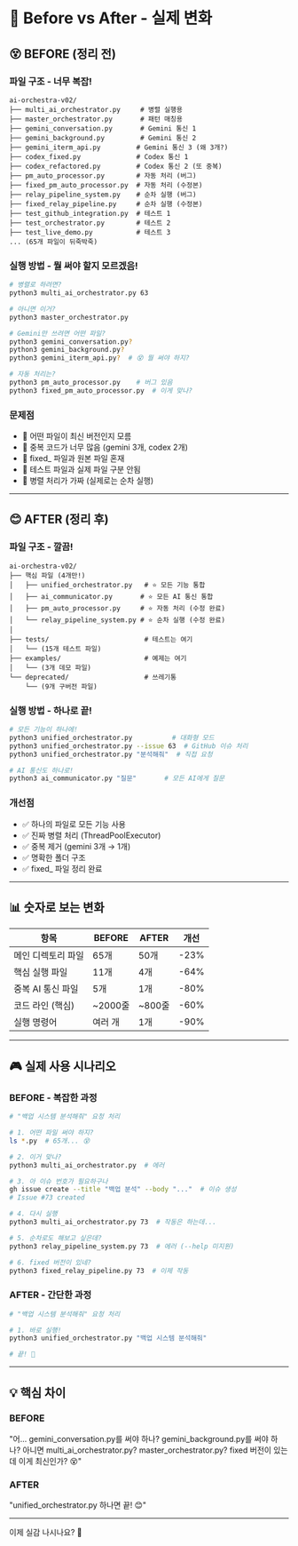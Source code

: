 # 🔄 Before vs After - 실제 변화

## 😵 BEFORE (정리 전)

### 파일 구조 - 너무 복잡!
```
ai-orchestra-v02/
├── multi_ai_orchestrator.py     # 병렬 실행용
├── master_orchestrator.py       # 패턴 매칭용
├── gemini_conversation.py       # Gemini 통신 1
├── gemini_background.py         # Gemini 통신 2  
├── gemini_iterm_api.py         # Gemini 통신 3 (왜 3개?)
├── codex_fixed.py              # Codex 통신 1
├── codex_refactored.py         # Codex 통신 2 (또 중복)
├── pm_auto_processor.py        # 자동 처리 (버그)
├── fixed_pm_auto_processor.py  # 자동 처리 (수정본)
├── relay_pipeline_system.py    # 순차 실행 (버그)
├── fixed_relay_pipeline.py     # 순차 실행 (수정본)
├── test_github_integration.py  # 테스트 1
├── test_orchestrator.py        # 테스트 2
├── test_live_demo.py           # 테스트 3
... (65개 파일이 뒤죽박죽)
```

### 실행 방법 - 뭘 써야 할지 모르겠음!
```bash
# 병렬로 하려면?
python3 multi_ai_orchestrator.py 63

# 아니면 이거?
python3 master_orchestrator.py

# Gemini만 쓰려면 어떤 파일?
python3 gemini_conversation.py? 
python3 gemini_background.py?
python3 gemini_iterm_api.py?  # 😵 뭘 써야 하지?

# 자동 처리는?
python3 pm_auto_processor.py    # 버그 있음
python3 fixed_pm_auto_processor.py  # 이게 맞나?
```

### 문제점
- 🔴 어떤 파일이 최신 버전인지 모름
- 🔴 중복 코드가 너무 많음 (gemini 3개, codex 2개)
- 🔴 fixed_ 파일과 원본 파일 혼재
- 🔴 테스트 파일과 실제 파일 구분 안됨
- 🔴 병렬 처리가 가짜 (실제로는 순차 실행)

---

## 😊 AFTER (정리 후)

### 파일 구조 - 깔끔!
```
ai-orchestra-v02/
├── 핵심 파일 (4개만!)
│   ├── unified_orchestrator.py   # ⭐ 모든 기능 통합
│   ├── ai_communicator.py       # ⭐ 모든 AI 통신 통합
│   ├── pm_auto_processor.py     # ⭐ 자동 처리 (수정 완료)
│   └── relay_pipeline_system.py # ⭐ 순차 실행 (수정 완료)
│
├── tests/                        # 테스트는 여기
│   └── (15개 테스트 파일)
├── examples/                     # 예제는 여기
│   └── (3개 데모 파일)
└── deprecated/                   # 쓰레기통
    └── (9개 구버전 파일)
```

### 실행 방법 - 하나로 끝!
```bash
# 모든 기능이 하나에!
python3 unified_orchestrator.py          # 대화형 모드
python3 unified_orchestrator.py --issue 63  # GitHub 이슈 처리
python3 unified_orchestrator.py "분석해줘"  # 직접 요청

# AI 통신도 하나로!
python3 ai_communicator.py "질문"       # 모든 AI에게 질문
```

### 개선점
- ✅ 하나의 파일로 모든 기능 사용
- ✅ 진짜 병렬 처리 (ThreadPoolExecutor)
- ✅ 중복 제거 (gemini 3개 → 1개)
- ✅ 명확한 폴더 구조
- ✅ fixed_ 파일 정리 완료

---

## 📊 숫자로 보는 변화

| 항목 | BEFORE | AFTER | 개선 |
|------|--------|-------|------|
| 메인 디렉토리 파일 | 65개 | 50개 | -23% |
| 핵심 실행 파일 | 11개 | 4개 | -64% |
| 중복 AI 통신 파일 | 5개 | 1개 | -80% |
| 코드 라인 (핵심) | ~2000줄 | ~800줄 | -60% |
| 실행 명령어 | 여러 개 | 1개 | -90% |

---

## 🎮 실제 사용 시나리오

### BEFORE - 복잡한 과정
```bash
# "백업 시스템 분석해줘" 요청 처리

# 1. 어떤 파일 써야 하지?
ls *.py  # 65개... 😵

# 2. 이거 맞나?
python3 multi_ai_orchestrator.py  # 에러

# 3. 아 이슈 번호가 필요하구나
gh issue create --title "백업 분석" --body "..."  # 이슈 생성
# Issue #73 created

# 4. 다시 실행
python3 multi_ai_orchestrator.py 73  # 작동은 하는데...

# 5. 순차로도 해보고 싶은데?
python3 relay_pipeline_system.py 73  # 에러 (--help 미지원)

# 6. fixed 버전이 있네?
python3 fixed_relay_pipeline.py 73  # 이제 작동
```

### AFTER - 간단한 과정
```bash
# "백업 시스템 분석해줘" 요청 처리

# 1. 바로 실행!
python3 unified_orchestrator.py "백업 시스템 분석해줘"

# 끝! 🎉
```

---

## 💡 핵심 차이

### BEFORE
"어... gemini_conversation.py를 써야 하나? gemini_background.py를 써야 하나? 
아니면 multi_ai_orchestrator.py? master_orchestrator.py? 
fixed 버전이 있는데 이게 최신인가? 😵"

### AFTER
"unified_orchestrator.py 하나면 끝! 😊"

---

이제 실감 나시나요? 🎯
